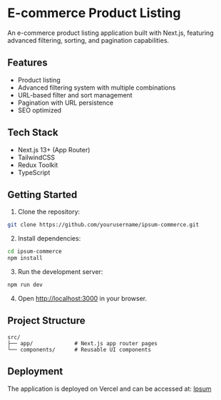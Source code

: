 # E-commerce Product Listing

An e-commerce product listing application built with Next.js, featuring advanced filtering, sorting, and pagination capabilities.

## Features

- Product listing
- Advanced filtering system with multiple combinations
- URL-based filter and sort management
- Pagination with URL persistence
- SEO optimized

## Tech Stack

- Next.js 13+ (App Router)
- TailwindCSS
- Redux Toolkit
- TypeScript

## Getting Started

1. Clone the repository:
```bash
git clone https://github.com/yourusername/ipsum-commerce.git
```

2. Install dependencies:
```bash
cd ipsum-commerce
npm install
```

3. Run the development server:
```bash
npm run dev
```

4. Open [http://localhost:3000](http://localhost:3000) in your browser.

## Project Structure

```
src/
├── app/             # Next.js app router pages
└── components/      # Reusable UI components
```

## Deployment

The application is deployed on Vercel and can be accessed at: [Ipsum](https://ipsum-commerce.vercel.app/)